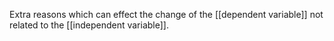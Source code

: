 Extra reasons which can effect the change of the [[dependent variable]] not related to the [[independent variable]].